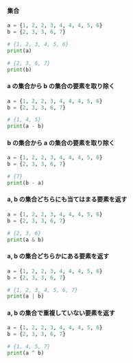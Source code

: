 #### 集合
```python
a = {1, 2, 2, 3, 4, 4, 4, 5, 6}
b = {2, 3, 3, 6, 7}

# {1, 2, 3, 4, 5, 6}
print(a)

# {2, 3, 6, 7}
print(b)
```

#### a の集合から b の集合の要素を取り除く
```python
a = {1, 2, 2, 3, 4, 4, 4, 5, 6}
b = {2, 3, 3, 6, 7}

# {1, 4, 5}
print(a - b)
```

#### b の集合から a の集合の要素を取り除く
```python
a = {1, 2, 2, 3, 4, 4, 4, 5, 6}
b = {2, 3, 3, 6, 7}

# {7}
print(b - a)
```

#### a, b の集合どちらにも当てはまる要素を返す
```python
a = {1, 2, 2, 3, 4, 4, 4, 5, 6}
b = {2, 3, 3, 6, 7}

# {2, 3, 6}
print(a & b)
```

#### a, b の集合どちらかにある要素を返す
```python
a = {1, 2, 2, 3, 4, 4, 4, 5, 6}
b = {2, 3, 3, 6, 7}

# {1, 2, 3, 4, 5, 6, 7}
print(a | b)
```

#### a, b の集合で重複していない要素を返す
```python
a = {1, 2, 2, 3, 4, 4, 4, 5, 6}
b = {2, 3, 3, 6, 7}

# {1, 4, 5, 7}
print(a ^ b)
```
